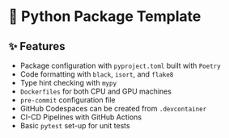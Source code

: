 # 🎈 Python Package Template

## ✨ Features

* Package configuration with `pyproject.toml` built with `Poetry`
* Code formatting with `black`, `isort`, and `flake8`
* Type hint checking with `mypy`
* `Dockerfiles` for both CPU and GPU machines
* `pre-commit` configuration file
* GitHub Codespaces can be created from `.devcontainer`
* CI-CD Pipelines with GitHub Actions
* Basic `pytest` set-up for unit tests
